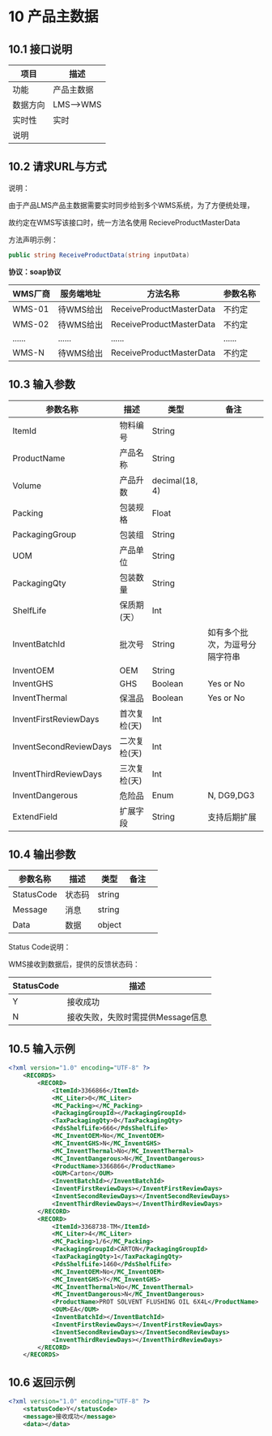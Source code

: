 # 10 产品主数据

## 10.1 接口说明

| 项目     | 描述       |
| -------- | ---------- |
| 功能     | 产品主数据 |
| 数据方向 | LMS-->WMS  |
| 实时性   | 实时       |
| 说明     |            |

## 10.2 请求URL与方式

说明：

由于产品LMS产品主数据需要实时同步给到多个WMS系统，为了方便统处理，

故约定在WMS写该接口时，统一方法名使用 RecieveProductMasterData

方法声明示例： 

```C#
public string ReceiveProductData(string inputData)
```

**协议：soap协议**

| WMS厂商 | 服务端地址 | 方法名称                 | 参数名称 |
| ------- | ---------- | ------------------------ | -------- |
| WMS-01  | 待WMS给出  | ReceiveProductMasterData | 不约定   |
| WMS-02  | 待WMS给出  | ReceiveProductMasterData | 不约定   |
| ......  | ......     | ......                   | ......   |
| WMS-N   | 待WMS给出  | ReceiveProductMasterData | 不约定   |



## 10.3 输入参数  

| 参数名称               | 描述         | 类型           | 备注                           |
| ---------------------- | ------------ | -------------- | ------------------------------ |
| ItemId                 | 物料编号     | String         |                                |
| ProductName            | 产品名称     | String         |                                |
| Volume                 | 产品升数     | decimal(18, 4) |                                |
| Packing                | 包装规格     | Float          |                                |
| PackagingGroup         | 包装组       | String         |                                |
| UOM                    | 产品单位     | String         |                                |
| PackagingQty           | 包装数量     | String         |                                |
| ShelfLife              | 保质期(天）  | Int            |                                |
| InventBatchId          | 批次号       | String         | 如有多个批次，为逗号分隔字符串 |
| InventOEM              | OEM          | String         |                                |
| InventGHS              | GHS          | Boolean        | Yes or No                      |
| InventThermal          | 保温品       | Boolean        | Yes or No                      |
| InventFirstReviewDays  | 首次复检(天) | Int            |                                |
| InventSecondReviewDays | 二次复检(天) | Int            |                                |
| InventThirdReviewDays  | 三次复检(天) | Int            |                                |
| InventDangerous        | 危险品       | Enum           | N, DG9,DG3                     |
| ExtendField            | 扩展字段     | String         | 支持后期扩展                   |

## 10.4 输出参数

| 参数名称   | 描述   | 类型   | 备注 |      |
| ---------- | ------ | ------ | ---- | ---- |
| StatusCode | 状态码 | string |      |      |
| Message    | 消息   | string |      |      |
| Data       | 数据   | object |      |      |

Status Code说明：

WMS接收到数据后，提供的反馈状态码：

| StatusCode | 描述                              |
| :--------- | --------------------------------- |
| Y          | 接收成功                          |
| N          | 接收失败，失败时需提供Message信息 |

## 10.5 输入示例

```xml
<?xml version="1.0" encoding="UTF-8" ?>
	<RECORDS>
		<RECORD>
			<ItemId>3366866</ItemId>
			<MC_Liter>0</MC_Liter>
			<MC_Packing></MC_Packing>
			<PackagingGroupId></PackagingGroupId>
			<TaxPackagingQty>0</TaxPackagingQty>
			<PdsShelfLife>666</PdsShelfLife>
			<MC_InventOEM>No</MC_InventOEM>
			<MC_InventGHS>N</MC_InventGHS>
			<MC_InventThermal>No</MC_InventThermal>
			<MC_InventDangerous>N</MC_InventDangerous>
			<ProductName>3366866</ProductName>
			<OUM>Carton</OUM>
			<InventBatchId></InventBatchId>
            <InventFirstReviewDays></InventFirstReviewDays>
            <InventSecondReviewDays></InventSecondReviewDays>
            <InventThirdReviewDays></InventThirdReviewDays>
		</RECORD>
		<RECORD>
			<ItemId>3368738-TM</ItemId>
			<MC_Liter>4</MC_Liter>
			<MC_Packing>1/6</MC_Packing>
			<PackagingGroupId>CARTON</PackagingGroupId>
			<TaxPackagingQty>1</TaxPackagingQty>
			<PdsShelfLife>1460</PdsShelfLife>
			<MC_InventOEM>No</MC_InventOEM>
			<MC_InventGHS>Y</MC_InventGHS>
			<MC_InventThermal>No</MC_InventThermal>
			<MC_InventDangerous>N</MC_InventDangerous>
			<ProductName>PROT SOLVENT FLUSHING OIL 6X4L</ProductName>
			<OUM>EA</OUM>
			<InventBatchId></InventBatchId>
            <InventFirstReviewDays></InventFirstReviewDays>
            <InventSecondReviewDays></InventSecondReviewDays>
            <InventThirdReviewDays></InventThirdReviewDays>
		</RECORD> 
	</RECORDS> 
```



## 10.6 返回示例

```xml
<?xml version="1.0" encoding="UTF-8" ?>
	<statusCode>Y</statusCode>
	<message>接收成功</message>
	<data></data>
```

